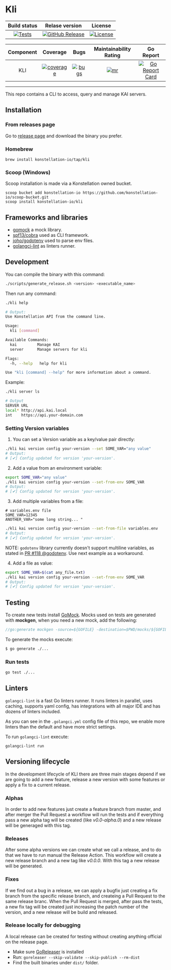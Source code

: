# Kli
|  Build status  | Relase version  |  License  |
| :---------: | :-----:   |  :--------------------:  |
| [![Tests][tests-badge]][tests-link] | [![GitHub Release][release-badge]][release-link] | [![License][license-badge]][license-link] |

|  Component  | Coverage  |  Bugs  |  Maintainability Rating  | Go Report |
| :---------: | :-----:   |  :---: |  :--------------------:  |  :---: |
|  KLI  | [![coverage][kli-coverage]][kli-coverage-link] | [![bugs][kli-bugs]][kli-bugs-link] | [![mr][kli-mr]][kli-mr-link] | [![Go Report Card][report-badge]][report-link] |

[tests-badge]: https://img.shields.io/github/actions/workflow/status/konstellation-io/kli/quality.yml
[tests-link]: https://img.shields.io/github/actions/workflow/status/konstellation-io/kli/quality.yml

[release-badge]: https://img.shields.io/github/release/konstellation-io/kli.svg?logo=github&labelColor=262b30
[release-link]: https://github.com/konstellation-io/kli/releases

[report-badge]: https://goreportcard.com/badge/github.com/konstellation-io/kli
[report-link]: https://goreportcard.com/report/github.com/konstellation-io/kli

[license-badge]: https://img.shields.io/github/license/konstellation-io/kli
[license-link]: https://github.com/konstellation-io/kli/blob/master/LICENSE

[kli-coverage]: https://sonarcloud.io/api/project_badges/measure?project=kli&metric=coverage
[kli-coverage-link]: https://sonarcloud.io/api/project_badges/measure?project=kli&metric=coverage

[kli-bugs]: https://sonarcloud.io/api/project_badges/measure?project=kli&metric=bugs
[kli-bugs-link]: https://sonarcloud.io/component_measures?id=kli&metric=Reliability

[kli-mr]: https://sonarcloud.io/api/project_badges/measure?project=kli&metric=sqale_rating
[kli-mr-link]: https://sonarcloud.io/component_measures?id=kli&metric=Maintainability

---

This repo contains a CLI to access, query and manage KAI servers.

## Installation

### From releases page

Go to [release page](https://github.com/konstellation-io/kai-kli/releases) and download the binary you prefer.

### Homebrew

```
brew install konstellation-io/tap/kli
```

### Scoop (Windows)

Scoop installation is made via a Konstellation owned bucket.

```
scoop bucket add konstellation-io https://github.com/konstellation-io/scoop-bucket.git
scoop install konstellation-io/kli
```

## Frameworks and libraries

- [gomock](https://github.com/golang/mock) a mock library.
- [spf13/cobra](https://github.com/spf13/cobra) used as CLI framework.
- [joho/godotenv](https://github.com/joho/godotenv) used to parse env files.
- [golangci-lint](https://golangci-lint.run/) as linters runner.


## Development

You can compile the binary with this command: 

```bash
./scripts/generate_release.sh <version> <executable_name>
```

Then run any command: 
```bash
./kli help

# Output: 
Use Konstellation API from the command line.

Usage:
  kli [command]

Available Commands:
  kai         Manage KAI
  server      Manage servers for kli

Flags:
  -h, --help   help for kli

Use "kli [command] --help" for more information about a command.

```

Example: 

```bash
./kli server ls

# Output
SERVER URL                                  
local* http://api.kai.local                 
int    https://api.your-domain.com 
```


### Setting Version variables

1. You can set a Version variable as a key/value pair directly: 

```bash
./kli kai version config your-version --set SOME_VAR="any value"
# Output:
# [✔] Config updated for version 'your-version'.
```

2. Add a value from an environment variable:

```bash
export SOME_VAR="any value"
./kli kai version config your-version --set-from-env SOME_VAR
# Output:
# [✔] Config updated for version 'your-version'.
```

3. Add multiple variables from a file:

```text
# variables.env file
SOME_VAR=12345
ANOTHER_VAR="some long string... "
```

```bash
./kli kai version config your-version --set-from-file variables.env
# Output:
# [✔] Config updated for version 'your-version'.
```

NOTE: `godotenv` library currently doesn't support multiline variables, as stated in
[PR #118 @godotenv](https://github.com/joho/godotenv/pull/118). Use next example as a workaround. 


4. Add a file as value:

```bash
export SOME_VAR=$(cat any_file.txt) 
./kli kai version config your-version --set-from-env SOME_VAR
# Output:
# [✔] Config updated for version 'your-version'.
```



## Testing

To create new tests install [GoMock](https://github.com/golang/mock). Mocks used on tests are generated with 
**mockgen**, when you need a new mock, add the following:

```go
//go:generate mockgen -source=${GOFILE} -destination=$PWD/mocks/${GOFILE} -package=mocks
```

To generate the mocks execute:
```sh
$ go generate ./...
```

### Run tests

```sh
go test ./...
```


## Linters

`golangci-lint` is a fast Go linters runner. It runs linters in parallel, uses caching, supports yaml config, has
integrations with all major IDE and has dozens of linters included.

As you can see in the `.golangci.yml` config file of this repo, we enable more linters than the default and
have more strict settings.

To run `golangci-lint` execute:
```
golangci-lint run
```

## Versioning lifecycle

In the development lifecycle of KLI there are three main stages depend if we are going to add a new feature, release a new version with some features or apply a fix to a current release.

### Alphas

In order to add new features just create a feature branch from master, and after merger the Pull Request a workflow will run the tests and if everything pass a new alpha tag will be created (like *v0.0-alpha.0*) and a new release will be generaged with this tag.

### Releases

After some alpha versions we can create what we call a release, and to do that we have to run manual the Release Action. This workflow will create a new release branch and a new tag like *v0.0.0*. With this tag a new release will be generated.

### Fixes

If we find out a bug in a release, we can apply a bugfix just creating a fix branch from the specific release branch, and createing a Pull Request to the same release branc. When the Pull Request is merged, after pass the tests, a new fix tag will be created just increasing the patch number of the version, and a new release will be build and released.

### Release locally for debugging

A local release can be created for testing without creating anything official on the release page.

- Make sure [GoReleaser](https://goreleaser.com/install/) is installed
- Run: 
    `goreleaser --skip-validate --skip-publish --rm-dist`
- Find the built binaries under `dist/` folder.
